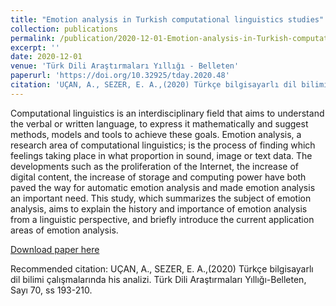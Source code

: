 ```yaml
---
title: "Emotion analysis in Turkish computational linguistics studies"
collection: publications
permalink: /publication/2020-12-01-Emotion-analysis-in-Turkish-computational-linguistics-studies
excerpt: ''
date: 2020-12-01
venue: 'Türk Dili Araştırmaları Yıllığı - Belleten'
paperurl: 'https://doi.org/10.32925/tday.2020.48'
citation: 'UÇAN, A., SEZER, E. A.,(2020) Türkçe bilgisayarlı dil bilimi çalışmalarında his analizi. Türk Dili Araştırmaları Yıllığı-Belleten, Sayı 70, ss 193-210'
---
```

Computational linguistics is an interdisciplinary field that aims to understand the verbal or written language, to express it mathematically and suggest methods, models and tools to achieve these goals. Emotion analysis, a research area of computational linguistics; is the process of finding which feelings taking place in what proportion in sound, image or text data. The developments such as the proliferation of the Internet, the increase of digital content, the increase of storage and computing power have both paved the way for automatic emotion analysis and made emotion analysis an important need. This study, which summarizes the subject of emotion analysis, aims to explain the history and importance of emotion analysis from a linguistic perspective, and briefly introduce the current application areas of emotion analysis.

[Download paper here](https://doi.org/10.32925/tday.2020.48)

Recommended citation: UÇAN, A., SEZER, E. A.,(2020) Türkçe bilgisayarlı dil bilimi çalışmalarında his analizi. Türk Dili Araştırmaları Yıllığı-Belleten, Sayı 70, ss 193-210.
